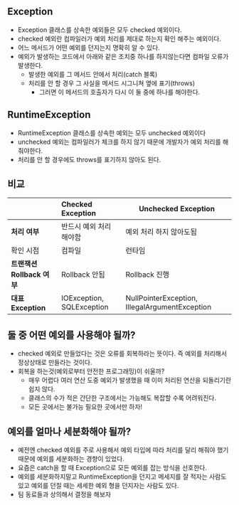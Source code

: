 ## Exception

* Exception 클래스를 상속한 예외들은 모두 checked 예외이다.
* checked 예외란 컴파일러가 예외 처리를 제대로 하는지 확인 해주는 예외이다.
* 어느 메서드가 어떤 예외를 던지는지 명확히 알 수 있다.
* 예외가 발생하는 코드에서 아래와 같은 조치중 하나를 하지않는다면 컴파일 오류가 발생한다.
  * 발생한 예외를 그 메서드 안에서 처리(catch 블록)
  * 처리를 안 할 경우 그 사실을 메서드 시그니쳐 옆에 표기(throws)
    * 그러면 이 메서드의 호출자가 다시 이 둘 중에 하나를 해야한다.



## RuntimeException

* RuntimeException 클래스를 상속한 예외는 모두 unchecked 예외이다
* unchecked 예외는 컴파일러가 체크를 하지 않기 때문에 개발자가 예외 처리를 해줘야한다.
* 처리를 안 할 경우에도 throws를 표기하지 않아도 된다.



## 비교

|                            | Checked Exception         | Unchecked Exception                            |
| -------------------------- | :------------------------ | ---------------------------------------------- |
| **처리 여부**              | 반드시 예외 처리 해야함   | 예외 처리 하지 않아도됨                        |
| 확인 시점                  | 컴파일                    | 런타임                                         |
| **트랜잭션 Rollback 여부** | Rollback 안됨             | Rollback 진행                                  |
| **대표 Exception**         | IOException, SQLException | NullPointerException, IllegalArgumentException |





## 둘 중 어떤 예외를 사용해야 될까?

* checked 예외로 만들었다는 것은 오류를 회복하라는 뜻이다. 즉 예외를 처리해서 정상상태로 만들라는 것이다.
* 회복을 하는것(예외로부터 안전한 프로그래밍)이 쉬울까?
  * 매우 어렵다 여러 연산 도중 예외가 발생했을 때 이미 처리된 연산을 되돌리기란 쉽지 않다.
  * 클래스의 수가 적은 간단한 구조에서는 가능해도 복잡할 수록 어려워진다.
  * 모든 곳에서는 불가능 필요한 곳에서만 하자!



## 예외를 얼마나 세분화해야 될까?

* 예전엔 checked 예외를 주로 사용해서 예외 타입에 따라 처리를 달리 해줘야 했기 때문에 예외를 세분화하는 경향이 있었다.
* 요즘은 catch을 할 때 Exception으로 모든 예외를 잡는 방식을 선호한다.
* 예외를 세분화하지말고 RuntimeException을 던지고 메세지를 잘 적자는 사람도 있고 예외를 던질 때는 세세한 예외 형을 던지자는 사람도 있다.
* 팀 동료들과 상의해서 결정을 해보자

